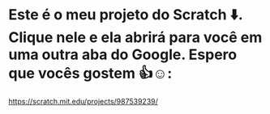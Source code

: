 # Este é o meu projeto do Scratch ⬇️. Clique nele e ela abrirá para você em uma outra aba do Google. Espero que vocês gostem 👍☺️:
https://scratch.mit.edu/projects/987539239/
